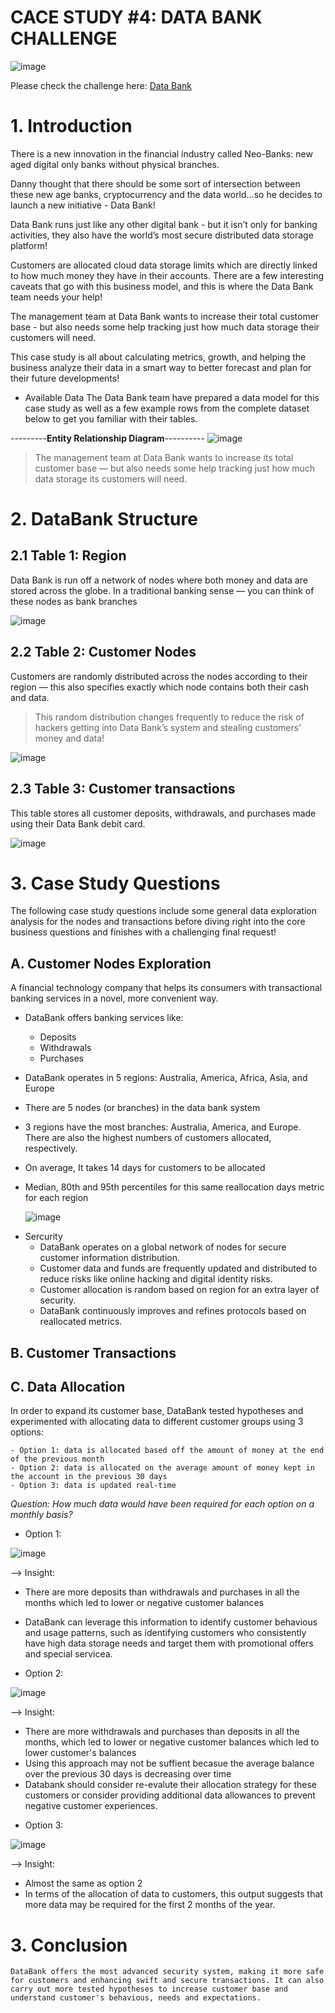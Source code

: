 # CACE STUDY #4: DATA BANK CHALLENGE

![image](https://github.com/ThuHuong-Gina/Data-Bank_8-week-SQL-Challenge/assets/141025228/51e9264f-0b78-4d88-ad2d-ff37c6100249)


Please check the challenge here: [Data Bank](http://https://8weeksqlchallenge.com/case-study-4/)


# **1. Introduction**

There is a new innovation in the financial industry called Neo-Banks: new aged digital only banks without physical branches.

Danny thought that there should be some sort of intersection between these new age banks, cryptocurrency and the data world…so he decides to launch a new initiative - Data Bank!

Data Bank runs just like any other digital bank - but it isn’t only for banking activities, they also have the world’s most secure distributed data storage platform!

Customers are allocated cloud data storage limits which are directly linked to how much money they have in their accounts. There are a few interesting caveats that go with this business model, and this is where the Data Bank team needs your help!

The management team at Data Bank wants to increase their total customer base - but also needs some help tracking just how much data storage their customers will need.

This case study is all about calculating metrics, growth, and helping the business analyze their data in a smart way to better forecast and plan for their future developments!

* Available Data
The Data Bank team have prepared a data model for this case study as well as a few example rows from the complete dataset below to get you familiar with their tables.

---------**Entity Relationship Diagram**----------
![image](https://github.com/ThuHuong-Gina/Data-Bank_-8-week-SQL-Challenge/assets/141025228/e555a140-8874-4ff9-a5f7-ffd974f11bd2)

> The management team at Data Bank wants to increase its total customer base — but also needs some help tracking just how much data storage its customers will need.

# **2. DataBank Structure**

## 2.1 Table 1: Region
Data Bank is run off a network of nodes where both money and data are stored across the globe. In a traditional banking sense — you can think of these nodes as bank branches

![image](https://github.com/ThuHuong-Gina/Data-Bank_8-week-SQL-Challenge/assets/141025228/2031ff05-3f26-4849-b689-3464fc4bffbb)

## 2.2 Table 2: Customer Nodes
Customers are randomly distributed across the nodes according to their region — this also specifies exactly which node contains both their cash and data.
> This random distribution changes frequently to reduce the risk of hackers getting into Data Bank’s system and stealing customers’ money and data!

![image](https://github.com/ThuHuong-Gina/Data-Bank_8-week-SQL-Challenge/assets/141025228/1322b91b-7559-451b-b8e2-86d6eb7b40bb)

## 2.3 Table 3: Customer transactions
This table stores all customer deposits, withdrawals, and purchases made using their Data Bank debit card.

![image](https://github.com/ThuHuong-Gina/Data-Bank_8-week-SQL-Challenge/assets/141025228/29ded528-41af-4c78-9120-19695c054b1c)

# **3. Case Study Questions**
The following case study questions include some general data exploration analysis for the nodes and transactions before diving right into the core business questions and finishes with a challenging final request!

## A. Customer Nodes Exploration
 A financial technology company that helps its consumers with transactional banking services in a novel, more convenient way. 
- DataBank offers banking services like:
  * Deposits
  * Withdrawals
  * Purchases
- DataBank operates in 5 regions: Australia, America, Africa, Asia, and Europe
- There are 5 nodes (or branches) in the data bank system
- 3 regions have the most branches: Australia, America, and Europe. There are also the highest numbers of customers allocated, respectively.
- On average, It takes  14 days for customers to be allocated
- Median, 80th and 95th percentiles for this same reallocation days metric for each region
  
  ![image](https://github.com/ThuHuong-Gina/Data-Bank_8-week-SQL-Challenge/assets/141025228/c951ab52-309d-4e61-b245-3ee3a0a280d4)
  
* Sercurity
  - DataBank operates on a global network of nodes for secure customer information distribution.
  - Customer data and funds are frequently updated and distributed to reduce risks like online hacking and digital identity risks.
  - Customer allocation is random based on region for an extra layer of security.
  - DataBank continuously improves and refines protocols based on reallocated metrics.
    
## B. Customer Transactions


## C. Data Allocation
In order to expand its customer base, DataBank tested hypotheses and experimented with allocating data to different customer groups using 3 options:
  
    - Option 1: data is allocated based off the amount of money at the end of the previous month
    - Option 2: data is allocated on the average amount of money kept in the account in the previous 30 days
    - Option 3: data is updated real-time
    
_Question: How much data would have been required for each option on a monthly basis?_

- Option 1:
  
![image](https://github.com/ThuHuong-Gina/Data-Bank_8-week-SQL-Challenge/assets/141025228/2ba1c1ea-671d-4809-a897-4fee057b076e)

--> Insight: 
   * There are more deposits than withdrawals and purchases  in all the months which led to lower or negative customer balances   

   * DataBank can leverage this information to identify customer behavious and usage patterns, such as identifying customers who consistently have high data storage needs and target them with promotional offers and special servicea.

- Option 2:
  
![image](https://github.com/ThuHuong-Gina/Data-Bank_8-week-SQL-Challenge/assets/141025228/fe600bcb-b976-450a-ab47-863c0a96294c)

--> Insight: 
   * There are more withdrawals and purchases than deposits in all the months, which led to lower or negative customer balances which led to lower customer's balances
   * Using this approach may not be suffient becasue the average balance over the previous 30 days is decreasing over time
   * Databank should consider re-evalute their allocation strategy for these customers or consider providing additional data allowances to prevent negative customer experiences.

- Option 3:
  
![image](https://github.com/ThuHuong-Gina/Data-Bank_8-week-SQL-Challenge/assets/141025228/aa1bdcbe-e508-4680-9f4c-617628e70f6b)

--> Insight: 
   * Almost the same as option 2
   * In terms of the allocation of data to customers, this output suggests that more data may be required for the first 2 months of the year.

# 3. Conclusion

`DataBank offers the most advanced security system, making it more safe for customers and enhancing swift and secure transactions.
It can also carry out more tested hypotheses to increase customer base and understand customer's behavious, needs and expectations.`
